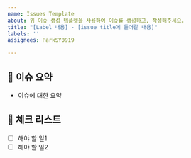 ```yaml
---
name: Issues Template
about: 위 이슈 생성 템플렛을 사용하여 이슈를 생성하고, 작성해주세요.
title: "[Label 내용] - [issue title에 들어갈 내용]"
labels: ''
assignees: ParkSY0919

---
```


## 🍎 이슈 요약
<!-- 이유에 대하여 설명해주세요. -->
<!-- 아래 "이슈에 대한 요약" 은 지우고 작성해주세요.  -->
- 이슈에 대한 요약

## 🍏 체크 리스트
<!-- 해야 할 일을 적어주세요. -->
- [ ] 해야 할 일1
- [ ] 해야 할 일2